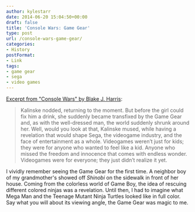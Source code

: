 ```yaml
---
author: kylestarr
date: 2014-06-20 15:04:50+00:00
draft: false
title: 'Console Wars: Game Gear'
type: post
url: /console-wars-game-gear/
categories:
- History
postFormat:
- Link
tags:
- game gear
- sega
- video games
---
```


[Excerpt from "Console Wars" by Blake J. Harris](https://itunes.apple.com/WebObjects/MZStore.woa/wa/viewBook?id=718597648&at=1l3v2y3&ct=TSOG):


<blockquote>Kalinske nodded, returning to the moment. But before the girl could fix him a drink, she suddenly became transfixed by the Game Gear and, as with the well-dressed man, the world suddenly shrunk around her. Well, would you look at that, Kalinske mused, while having a revelation that would shape Sega, the videogame industry, and the face of entertainment as a whole. Videogames weren’t just for kids; they were for anyone who wanted to feel like a kid. Anyone who missed the freedom and innocence that comes with endless wonder. Videogames were for everyone; they just didn’t realize it yet.</blockquote>


I vividly remember seeing the Game Gear for the first time. A neighbor boy of my grandmother's showed off _Shinobi_ on the sidewalk in front of her house. Coming from the colorless world of Game Boy, the idea of rescuing different colored ninjas was a revelation. Until then, I had to imagine what Mega Man and the Teenage Mutant Ninja Turtles looked like in full color. Say what you will about its viewing angle, the Game Gear was magic to me.
